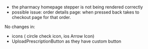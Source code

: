 - the pharmacy homepage stepper is not being rendered correctly
- possible issue: order details page: when pressed back takes to checkout page for that order.


No changes in:
- icons ( circle check icon, ios Arrow Icon)
- UploadPrescriptionButton as they have custom button